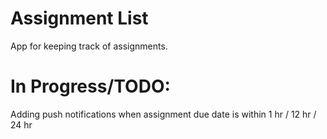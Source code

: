 # Assignment List

App for keeping track of assignments.

# In Progress/TODO: 
Adding push notifications when assignment due date is within 1 hr / 12 hr / 24 hr

